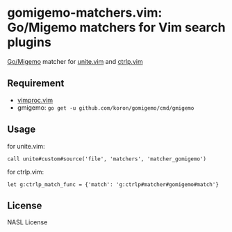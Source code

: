 # gomigemo-matchers.vim: Go/Migemo matchers for Vim search plugins

[Go/Migemo][gomigemo] matcher for [unite.vim] and [ctrlp.vim]

## Requirement

- [vimproc.vim]
- gmigemo: `go get -u github.com/koron/gomigemo/cmd/gmigemo`


## Usage

for unite.vim:

    call unite#custom#source('file', 'matchers', 'matcher_gomigemo')


for ctrlp.vim:

    let g:ctrlp_match_func = {'match': 'g:ctrlp#matcher#gomigemo#match'}


## License

NASL License


[unite.vim]:https://github.com/Shougo/unite.vim
[ctrlp.vim]:https://github.com/ctrlpvim/ctrlp.vim
[vimproc.vim]:https://github.com/Shougo/vimproc.vim
[gomigemo]:https://github.com/koron/gomigemo

